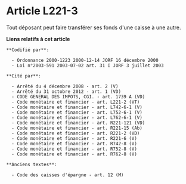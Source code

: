 # Article L221-3

Tout déposant peut faire transférer ses fonds d'une caisse à une autre.

**Liens relatifs à cet article**

	**Codifié par**:

	  - Ordonnance 2000-1223 2000-12-14 JORF 16 décembre 2000
	  - Loi n°2003-591 2003-07-02 art. 31 I JORF 3 juillet 2003

	**Cité par**:

	  - Arrêté du 4 décembre 2008 - art. 2 (V)
	  - Arrêté du 31 octobre 2012 - art. 1 (VD)
	  - CODE GENERAL DES IMPOTS, CGI. - art. 1739 A (VD)
	  - Code monétaire et financier - art. L221-2 (VT)
	  - Code monétaire et financier - art. L742-6-1 (V)
	  - Code monétaire et financier - art. L752-6-1 (V)
	  - Code monétaire et financier - art. L762-6-1 (V)
	  - Code monétaire et financier - art. R221-121 (VD)
	  - Code monétaire et financier - art. R221-15 (Ab)
	  - Code monétaire et financier - art. R221-2 (VD)
	  - Code monétaire et financier - art. R221-6 (V)
	  - Code monétaire et financier - art. R742-8 (V)
	  - Code monétaire et financier - art. R752-8 (V)
	  - Code monétaire et financier - art. R762-8 (V)

	**Anciens textes**:

	  - Code des caisses d'épargne - art. 12 (M)
